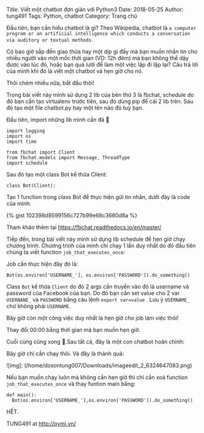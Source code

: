 Title: Viết một chatbot đơn giản với Python3
Date: 2018-05-25
Author: tung491
Tags: Python, chatbot
Category: Trang chủ


Đầu tiên, bạn cần hiểu chatbot là gì? Theo Wikipedia, chatbot là `a computer program or an artificial intelligence which conducts a conversation via auditory or textual methods`.


Có bao giờ sắp đến giao thừa hay một dịp gì đấy mà bạn muốn nhắn tin cho nhiều người vào một mốc thời gian (VD: 12h đêm) mà bạn không thể dậy được vào lúc đó, hoặc bạn quá lười để làm một việc lặp đi lặp lại? Câu trả lời của mình khi đó là viết một chatbot và hẹn giờ cho nó.

Thôi chém nhiều nữa, bắt đầu thôi!

Trong bài viết này mình sử dụng 2 lib của bên thứ 3 là fbchat, schedule do đó bạn cần tạo virtualenv trước tiên, sau đó dùng pip để cài 2 lib trên. Sau đó tạo một file chatbot.py hay một tên nào đó tuỳ bạn.


Đầu tiên, import những lib mình cần đã 🎉


```
import logging
import os
import time

from fbchat import Client
from fbchat.models import Message, ThreadType
import schedule
```

Sau đó tạo một class Bot kế thừa Client:

`class Bot(Client):`

Tạo 1 function trong class Bot để thực hiện gửi tin nhắn, dưới đây là code của mình:

{% gist 102398d8599156c727b99e68c3680d8a %}

Tham khảo thêm tại https://fbchat.readthedocs.io/en/master/

Tiếp đến, trong bài viết này mình sử dụng lib schedule để hẹn giờ chạy chương trình. Chương trình của mình chỉ chạy 1 lần duy nhất do đó đầu tiên chúng ta viết function `job_that_executes_once`:

<script src="https://gist.github.com/tung491/8ea57a2e68d620d2496d7534a1072fc3.js"></script>


Job cần thực hiện đây đó là:

`Bot(os.environ['USERNAME_'], os.environ['PASSWORD']).do_something()
`


Class `Bot` kế thừa `Client` do đó 2 args cần truyền vào đó là username và password của Facebook của bạn. Do đó bạn cần set value cho 2 var `USERNANE_` và `PASSWORD` bằng câu lệnh `export var=value` . Lưu ý `USERNAME_` chứ không phải `USERNAME`.

Bây giờ còn một công việc duy nhất là hẹn giờ cho job làm việc thôi!

<script src="https://gist.github.com/tung491/8ea57a2e68d620d2496d7534a1072fc3.js"></script>

Thay đổi 00:00 bằng thời gian mà bạn muốn hẹn giờ.

Cuối cùng cũng xong 🎉.Sau tất cả, đây là một con chatbot hoàn chỉnh:


<script src="https://gist.github.com/tung491/6e9fce902bbc90217b84e18fce231ef6.js"></script>

Bây giờ chỉ cần chạy thôi. Và đây là thành quả:


![img]: (/home/dosontung007/Downloads/imageedit_2_6324647083.png)

Nếu bạn muốn chạy luôn mà không cần hẹn giờ thì chỉ cần xoá function `job_that_executes_once` và thay funtion main bằng:

```
def main():
  Bot(os.environ['USERNAME_'],os.environ['PASSWORD']).do_something()
```

HẾT.

TUNG491 at http://pymi.vn/
